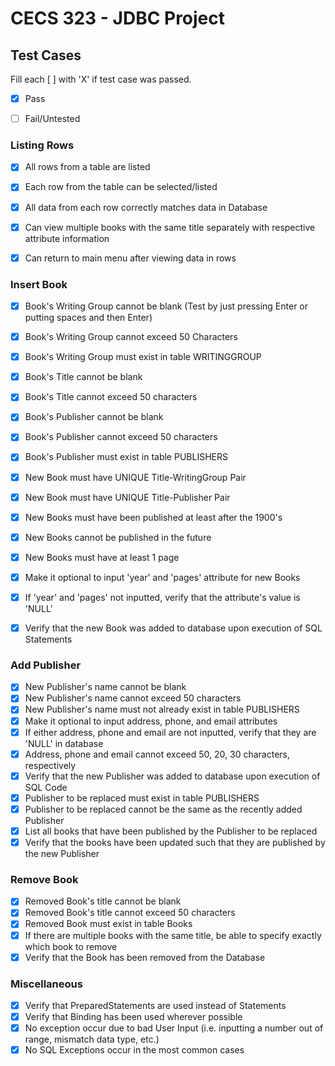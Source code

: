 # CECS 323 - JDBC Project
## Test Cases

Fill each [ ] with 'X' if test case was passed.

 * [X] Pass
 * [ ] Fail/Untested


### Listing Rows

 * [X] All rows from a table are listed
 * [X] Each row from the table can be selected/listed
 * [X] All data from each row correctly matches data in Database
 * [X] Can view multiple books with the same title separately with respective attribute information
 * [X] Can return to main menu after viewing data in rows
 

### Insert Book

 * [X] Book's Writing Group cannot be blank (Test by just pressing Enter or putting spaces and then Enter)
 * [X] Book's Writing Group cannot exceed 50 Characters
 * [X] Book's Writing Group must exist in table WRITINGGROUP
 * [X] Book's Title cannot be blank
 * [X] Book's Title cannot exceed 50 characters
 * [X] Book's Publisher cannot be blank
 * [X] Book's Publisher cannot exceed 50 characters
 * [X] Book's Publisher must exist in table PUBLISHERS
 * [X] New Book must have UNIQUE Title-WritingGroup Pair
 * [X] New Book must have UNIQUE Title-Publisher Pair
 * [X] New Books must have been published at least after the 1900's
 * [X] New Books cannot be published in the future
 * [X] New Books must have at least 1 page
 * [X] Make it optional to input 'year' and 'pages' attribute for new Books
 * [X] If 'year' and 'pages' not inputted, verify that the attribute's value is 'NULL'
 * [X] Verify that the new Book was added to database upon execution of SQL Statements
 
 
### Add Publisher

 * [X] New Publisher's name cannot be blank
 * [X] New Publisher's name cannot exceed 50 characters
 * [X] New Publisher's name must not already exist in table PUBLISHERS
 * [X] Make it optional to input address, phone, and email attributes
 * [X] If either address, phone and email are not inputted, verify that they are 'NULL' in database
 * [X] Address, phone and email cannot exceed 50, 20, 30 characters, respectively
 * [X] Verify that the new Publisher was added to database upon execution of SQL Code
 * [X] Publisher to be replaced must exist in table PUBLISHERS
 * [X] Publisher to be replaced cannot be the same as the recently added Publisher
 * [X] List all books that have been published by the Publisher to be replaced
 * [X] Verify that the books have been updated such that they are published by the new Publisher
 
### Remove Book
 * [X] Removed Book's title cannot be blank
 * [X] Removed Book's title cannot exceed 50 characters
 * [X] Removed Book must exist in table Books
 * [X] If there are multiple books with the same title, be able to specify exactly which book to remove
 * [X] Verify that the Book has been removed from the Database
 
 ### Miscellaneous
 * [X] Verify that PreparedStatements are used instead of Statements
 * [X] Verify that Binding has been used wherever possible
 * [X] No exception occur due to bad User Input (i.e. inputting a number out of range, mismatch data type, etc.)
 * [X] No SQL Exceptions occur in the most common cases
